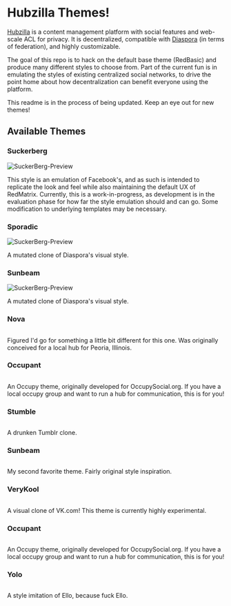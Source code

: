 Hubzilla Themes!
================

[Hubzilla](http://hubzilla.org) is a content management platform with social features and web-scale ACL for privacy. It is decentralized, compatible with [Diaspora](https://diasporafoundation.org) (in terms of federation), and highly customizable.

The goal of this repo is to hack on the default base theme (RedBasic) and produce many different styles to choose from. Part of the current fun is in emulating the styles of existing centralized social networks, to drive the point home about how decentralization can benefit everyone using the platform.

This readme is in the process of being updated. Keep an eye out for new themes!

## Available Themes

### Suckerberg
![SuckerBerg-Preview](https://deadsuperhero.com/photo/bbf6d47226695f5b5f881da8aa7d3d21-0.png)

This style is an emulation of Facebook's, and as such is intended to replicate the look and feel while also maintaining the default UX of RedMatrix. Currently, this is a work-in-progress, as development is in the evaluation phase for how far the style emulation should and can go. Some modification to underlying templates may be necessary.
    

### Sporadic
![SuckerBerg-Preview](https://deadsuperhero.com/photo/bbf6d47226695f5b5f881da8aa7d3d21-0.png)

A mutated clone of Diaspora's visual style. 
  

### Sunbeam
![SuckerBerg-Preview](https://deadsuperhero.com/photo/bbf6d47226695f5b5f881da8aa7d3d21-0.png)

A mutated clone of Diaspora's visual style. 


### Nova
![]()

Figured I'd go for something a little bit different for this one. Was originally conceived for a local hub for Peoria, Illinois.


### Occupant
![]()

An Occupy theme, originally developed for OccupySocial.org. If you have a local occupy group and want to run a hub for communication, this is for you!


### Stumble
![]()

A drunken Tumblr clone.



### Sunbeam
![]()

My second favorite theme. Fairly original style inspiration.


### VeryKool
![]()

A visual clone of VK.com! This theme is currently highly experimental.


### Occupant
![]()

An Occupy theme, originally developed for OccupySocial.org. If you have a local occupy group and want to run a hub for communication, this is for you!


### Yolo
![]()

A style imitation of Ello, because fuck Ello.